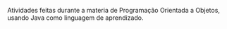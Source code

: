 Atividades feitas durante a materia de Programação Orientada a Objetos, usando Java como linguagem de aprendizado.

